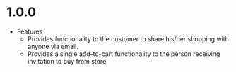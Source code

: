 1.0.0
==========
* Features
  *	Provides functionality to the customer to share his/her shopping with anyone via email.
  *	Provides a single add-to-cart functionality to the person receiving invitation to buy from store.
